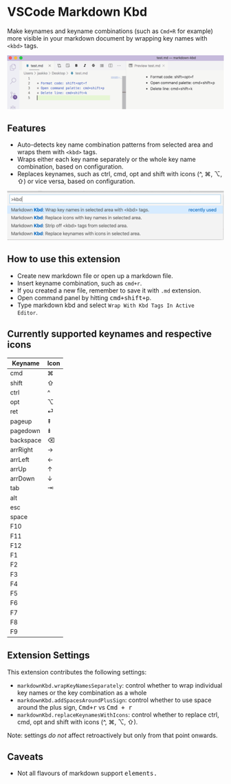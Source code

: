 # VSCode Markdown Kbd

Make keynames and keyname combinations (such as `Cmd+R` for example)  more visible in your markdown document by wrapping key names with `<kbd>` tags.

![Demo](images/markdown-kbd-demo.gif)

## Features

* Auto-detects key name combination patterns from selected area and wraps them with `<kbd>` tags.
* Wraps either each key name separately or the whole key name combination, based on configuration.
* Replaces keynames, such as ctrl, cmd, opt and shift with icons (^, ⌘, ⌥, ⇧) or vice versa, based on configuration.

![Commands](images/markdown-kbd-commands.png)

## How to use this extension

* Create new markdown file or open up a markdown file.
* Insert keyname combination, such as <code>cmd+r</code>.
* If you created a new file, remember to save it with <code>.md</code> extension.
* Open command panel by hitting <kbd>cmd+shift+p</kbd>.
* Type markdown kbd and select <code>Wrap With Kbd Tags In Active Editor</code>.

## Currently supported keynames and respective icons

Keyname | Icon
-- | --
cmd | ⌘
shift | ⇧
ctrl | ^
opt | ⌥
ret | ⏎
pageup | ⇞
pagedown | ⇟
backspace | ⌫
arrRight | →
arrLeft | ←
arrUp | ↑
arrDown | ↓
tab | ⇥
alt |
esc |
space |
F10 |
F11 |
F12 |
F1 |
F2 |
F3 |
F4 |
F5 |
F6 |
F7 |
F8 |
F9 |

## Extension Settings

This extension contributes the following settings:

* <code>markdownKbd.wrapKeyNamesSeparately</code>: control whether to wrap individual key names or the key combination as a whole
* <code>markdownKbd.addSpacesAroundPlusSign</code>: control whether to use space around the plus sign, <kbd>Cmd+r</kbd> vs <kbd>Cmd + r</kbd>
* <code>markdownKbd.replaceKeynamesWithIcons</code>: control whether to replace ctrl, cmd, opt and shift with icons (^, ⌘, ⌥, ⇧).

Note: settings *do not* affect retroactively but only from that point onwards.

## Caveats

* Not all flavours of markdown support <kbd> elements.